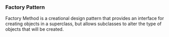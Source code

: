 
### Factory Pattern 
Factory Method is a creational design pattern that provides an interface for creating objects in a superclass, but allows subclasses to alter the type of objects that will be created.

#### 